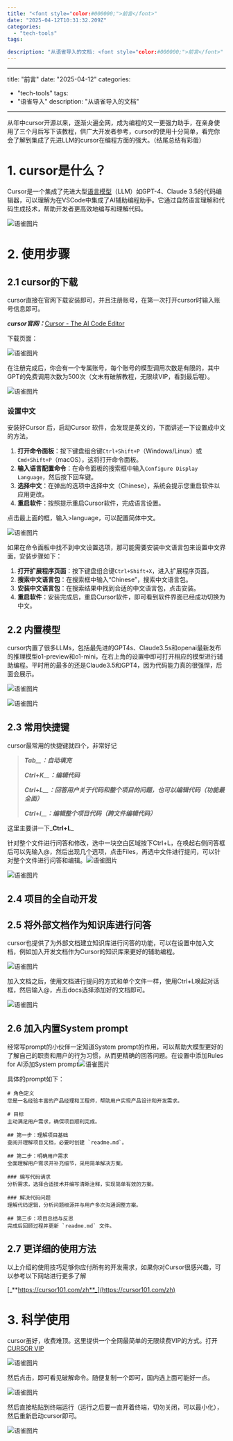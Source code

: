 ```yaml
---
title: "<font style="color:#000000;">前言</font>"
date: "2025-04-12T10:31:32.209Z"
categories: 
  - "tech-tools"
tags:

description: "从语雀导入的文档: <font style="color:#000000;">前言</font>"
---
```


---
title: "<font style="color:#000000;">前言</font>"
date: "2025-04-12"
categories: 
  - "tech-tools"
tags:
  - "语雀导入"
description: "从语雀导入的文档"
---

从年中cursor开源以来，逐渐火遍全网，成为编程的又一更强力助手，在亲身使用了三个月后写下该教程，供广大开发者参考，cursor的使用十分简单，看完你会了解到集成了先进LLM的cursor在编程方面的强大。（结尾总结有彩蛋）

# 1. cursor是什么？
Cursor是一个集成了先进大型[语言模型](https://so.csdn.net/so/search?q=%E8%AF%AD%E8%A8%80%E6%A8%A1%E5%9E%8B&spm=1001.2101.3001.7020)（LLM）如GPT-4、Claude 3.5的代码编辑器，可以理解为在VSCode中集成了AI辅助编程助手。它通过自然语言理解和代码生成技术，帮助开发者更高效地编写和理解代码。

![语雀图片](https://cdn.nlark.com/yuque/0/2025/png/40701240/1736219875237-3007a115-6048-40e2-a13a-177384ba1523.png)
<!-- 语雀导入的图片，可能需要手动下载并替换 -->

# 2. 使用步骤
## 2.1 cursor的下载
cursor直接在官网下载安装即可，并且注册账号，在第一次打开cursor时输入账号信息即可。

_**cursor官网：**_[Cursor - The AI Code Editor](https://www.cursor.com/)

下载页面：

![语雀图片](https://cdn.nlark.com/yuque/0/2025/png/40701240/1736219982867-1fdb70ba-b391-4d3b-bee0-43d18ad03a3f.png)
<!-- 语雀导入的图片，可能需要手动下载并替换 -->

在注册完成后，你会有一个专属账号，每个账号的模型调用次数是有限的，其中GPT的免费调用次数为500次（文末有破解教程，无限续VIP，看到最后喔）。

![语雀图片](https://cdn.nlark.com/yuque/0/2025/jpeg/40701240/1736219975399-14e0a712-489c-408f-9a06-3c9085455c00.jpeg)
<!-- 语雀导入的图片，可能需要手动下载并替换 -->

### 设置中文
安装好Cursor 后，启动Cursor 软件，会发现是英文的，下面讲述一下设置成中文的方法。

1. **打开命令面板**：按下键盘组合键`Ctrl+Shift+P`（Windows/Linux）或`Cmd+Shift+P`（macOS），这将打开命令面板。
2. **输入语言配置命令**：在命令面板的搜索框中输入`Configure Display Language`，然后按下回车键。
3. **选择中文**：在弹出的选项中选择中文（Chinese），系统会提示您重启软件以应用更改。
4. **重启软件**：按照提示重启Cursor软件，完成语言设置。

点击最上面的框，输入>language，可以配置简体中文。

![语雀图片](https://cdn.nlark.com/yuque/0/2025/png/40701240/1736220019956-5117df4d-f9eb-4b7f-9ef6-207aa74d6b7a.png)
<!-- 语雀导入的图片，可能需要手动下载并替换 -->

如果在命令面板中找不到中文设置选项，那可能需要安装中文语言包来设置中文界面，安装步骤如下：

1. **打开扩展程序页面**：按下键盘组合键`Ctrl+Shift+X`，进入扩展程序页面。
2. **搜索中文语言包**：在搜索框中输入“Chinese”，搜索中文语言包。
3. **安装中文语言包**：在搜索结果中找到合适的中文语言包，点击安装。
4. **重启软件**：安装完成后，重启Cursor软件，即可看到软件界面已经成功切换为中文。

## 2.2 内置模型
cursor内置了很多LLMs，包括最先进的GPT4s、Claude3.5s和openai最新发布的推理模型o1-preview和o1-mini，在右上角的设置中即可打开相应的模型进行辅助编程。平时用的最多的还是Claude3.5和GPT4，因为代码能力真的很强悍，后面会展示。

![语雀图片](https://cdn.nlark.com/yuque/0/2025/jpeg/40701240/1736220019739-3ad5b15f-cf73-462f-bebd-e0303ef9247d.jpeg)
<!-- 语雀导入的图片，可能需要手动下载并替换 -->
  
![语雀图片](https://cdn.nlark.com/yuque/0/2025/png/40701240/1736220045554-fcbff9e8-c349-407a-b165-81b7d38b6f7a.png)
<!-- 语雀导入的图片，可能需要手动下载并替换 -->

## 2.3 常用快捷键
cursor最常用的快捷键就四个，非常好记

> _**Tab**__**：自动填充**_
>
> _**Ctrl+K**__**：编辑代码**_
>
> _**Ctrl+L**__**：回答用户关于代码和整个项目的问题，也可以编辑代码（功能最全面）**_
>
> _**Ctrl+i**__**：编辑整个项目代码（跨文件编辑代码）**_
>

这里主要讲一下_**Ctrl+L**_

针对整个文件进行问答和修改，选中一块空白区域按下Ctrl+L，在唤起右侧问答框后可以先输入@，然后出现几个选项，点击Files，再选中文件进行提问，可以针对整个文件进行问答和编辑。![语雀图片](https://cdn.nlark.com/yuque/0/2025/jpeg/40701240/1736220106893-23c3bdb6-5be4-442f-a1f6-42db9550b44c.jpeg)
<!-- 语雀导入的图片，可能需要手动下载并替换 -->
![语雀图片](https://cdn.nlark.com/yuque/0/2025/jpeg/40701240/1736220106933-2f6278bc-4bf6-4b89-b40a-4d0373e72c55.jpeg)
<!-- 语雀导入的图片，可能需要手动下载并替换 -->

## 2.4 项目的全自动开发
## 2.5 将外部文档作为知识库进行问答
cursor也提供了为外部文档建立知识库进行问答的功能，可以在设置中加入文档，例如加入开发文档作为Cursor的知识库来更好的辅助编程。

![语雀图片](https://cdn.nlark.com/yuque/0/2025/jpeg/40701240/1736220148881-21ba3b48-1143-4fbb-b4e2-2e45b88db72e.jpeg)
<!-- 语雀导入的图片，可能需要手动下载并替换 -->

加入文档之后，使用文档进行提问的方式和单个文件一样，使用Ctrl+L唤起对话框，然后输入@，点击docs选择添加好的文档即可。

![语雀图片](https://cdn.nlark.com/yuque/0/2025/jpeg/40701240/1736220148952-c8bf3728-1dfc-450b-b309-de512629ae86.jpeg)
<!-- 语雀导入的图片，可能需要手动下载并替换 -->

## 2.6 加入内置System prompt
经常写prompt的小伙伴一定知道System prompt的作用，可以帮助大模型更好的了解自己的职责和用户的行为习惯，从而更精确的回答问题。在设置中添加Rules for AI添加System prompt![语雀图片](https://cdn.nlark.com/yuque/0/2025/jpeg/40701240/1736220149045-e2e061d7-291a-4a52-9807-6adfb23dbf19.jpeg)
<!-- 语雀导入的图片，可能需要手动下载并替换 -->

具体的prompt如下：

```plain
# 角色定义
您是一名经验丰富的产品经理和工程师，帮助用户实现产品设计和开发需求。

# 目标
主动满足用户需求，确保项目顺利完成。

## 第一步：理解项目基础
查阅并理解项目文档，必要时创建 `readme.md`。

## 第二步：明确用户需求
全面理解用户需求并补充细节，采用简单解决方案。

### 编写代码请求
分析需求，选择合适技术并编写清晰注释，实现简单有效的方案。

### 解决代码问题
理解代码逻辑，分析问题根源并与用户多次沟通调整方案。

## 第三步：项目总结与反思
完成后回顾过程并更新 `readme.md` 文件。
```

## 2.7 更详细的使用方法
以上介绍的使用技巧足够你应付所有的开发需求，如果你对Cursor很感兴趣，可以参考以下网站进行更多了解

[_**https://cursor101.com/zh**_](https://cursor101.com/zh)

# 3. 科学使用
cursor虽好，收费难顶。这里提供一个全网最简单的无限续费VIP的方式。打开[CURSOR VIP](https://cursor.jeter.eu.org/)

![语雀图片](https://cdn.nlark.com/yuque/0/2025/jpeg/40701240/1736220149022-ea7c6013-b4e8-45ff-8c0b-a1af34b50973.jpeg)
<!-- 语雀导入的图片，可能需要手动下载并替换 -->

然后点击，即可看见破解命令。随便复制一个即可，国内选上面可能好一点。

![语雀图片](https://cdn.nlark.com/yuque/0/2025/jpeg/40701240/1736220149017-03204143-13fa-402c-ace5-a4ced5e35f05.jpeg)
<!-- 语雀导入的图片，可能需要手动下载并替换 -->

然后直接粘贴到终端运行（运行之后要一直开着终端，切勿关闭，可以最小化），然后重新启动cursor即可。

![语雀图片](https://cdn.nlark.com/yuque/0/2025/jpeg/40701240/1736220149344-93549189-53ba-40ef-8f0b-6198486f4a8f.jpeg)
<!-- 语雀导入的图片，可能需要手动下载并替换 -->
